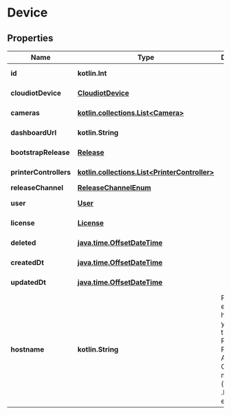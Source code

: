 
# Device

## Properties
Name | Type | Description | Notes
------------ | ------------- | ------------- | -------------
**id** | **kotlin.Int** |  |  [optional] [readonly]
**cloudiotDevice** | [**CloudiotDevice**](CloudiotDevice.md) |  |  [optional] [readonly]
**cameras** | [**kotlin.collections.List&lt;Camera&gt;**](Camera.md) |  |  [optional] [readonly]
**dashboardUrl** | **kotlin.String** |  |  [optional] [readonly]
**bootstrapRelease** | [**Release**](Release.md) |  |  [optional] [readonly]
**printerControllers** | [**kotlin.collections.List&lt;PrinterController&gt;**](PrinterController.md) |  |  [optional] [readonly]
**releaseChannel** | [**ReleaseChannelEnum**](ReleaseChannelEnum.md) |  |  [optional]
**user** | [**User**](User.md) |  |  [optional] [readonly]
**license** | [**License**](License.md) |  |  [optional] [readonly]
**deleted** | [**java.time.OffsetDateTime**](java.time.OffsetDateTime.md) |  |  [optional] [readonly]
**createdDt** | [**java.time.OffsetDateTime**](java.time.OffsetDateTime.md) |  |  [optional] [readonly]
**updatedDt** | [**java.time.OffsetDateTime**](java.time.OffsetDateTime.md) |  |  [optional] [readonly]
**hostname** | **kotlin.String** | Please enter the hostname you set in the Raspberry Pi Imager&#39;s Advanced Options menu (without .local extension) |  [optional]



